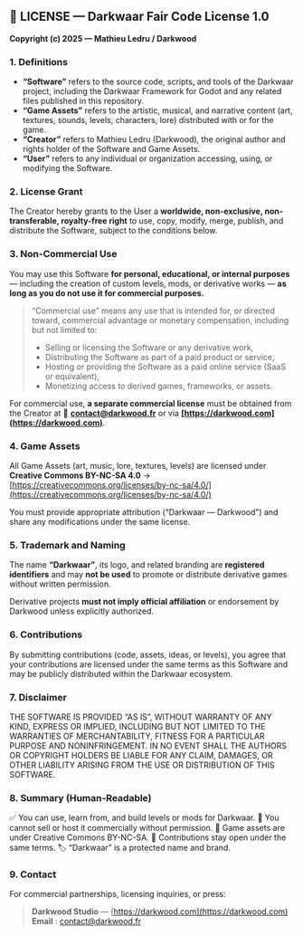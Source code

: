## 🧾 LICENSE — Darkwaar Fair Code License 1.0

**Copyright (c) 2025 — Mathieu Ledru / Darkwood**

### 1. Definitions

* **“Software”** refers to the source code, scripts, and tools of the Darkwaar project, including the Darkwaar Framework for Godot and any related files published in this repository.
* **“Game Assets”** refers to the artistic, musical, and narrative content (art, textures, sounds, levels, characters, lore) distributed with or for the game.
* **“Creator”** refers to Mathieu Ledru (Darkwood), the original author and rights holder of the Software and Game Assets.
* **“User”** refers to any individual or organization accessing, using, or modifying the Software.

### 2. License Grant

The Creator hereby grants to the User a **worldwide, non-exclusive, non-transferable, royalty-free right** to use, copy, modify, merge, publish, and distribute the Software, subject to the conditions below.

### 3. Non-Commercial Use

You may use this Software **for personal, educational, or internal purposes** — including the creation of custom levels, mods, or derivative works — **as long as you do not use it for commercial purposes.**

> “Commercial use” means any use that is intended for, or directed toward, commercial advantage or monetary compensation, including but not limited to:
>
> * Selling or licensing the Software or any derivative work,
> * Distributing the Software as part of a paid product or service,
> * Hosting or providing the Software as a paid online service (SaaS or equivalent),
> * Monetizing access to derived games, frameworks, or assets.

For commercial use, **a separate commercial license** must be obtained from the Creator at
📧 **[contact@darkwood.fr](mailto:contact@darkwood.fr)** or via **[https://darkwood.com](https://darkwood.com)**.

### 4. Game Assets

All Game Assets (art, music, lore, textures, levels) are licensed under
**Creative Commons BY-NC-SA 4.0**
→ [https://creativecommons.org/licenses/by-nc-sa/4.0/](https://creativecommons.org/licenses/by-nc-sa/4.0/)

You must provide appropriate attribution (“Darkwaar — Darkwood”) and share any modifications under the same license.

### 5. Trademark and Naming

The name **“Darkwaar”**, its logo, and related branding are **registered identifiers** and may **not be used** to promote or distribute derivative games without written permission.

Derivative projects **must not imply official affiliation** or endorsement by Darkwood unless explicitly authorized.

### 6. Contributions

By submitting contributions (code, assets, ideas, or levels), you agree that your contributions are licensed under the same terms as this Software and may be publicly distributed within the Darkwaar ecosystem.

### 7. Disclaimer

THE SOFTWARE IS PROVIDED “AS IS”, WITHOUT WARRANTY OF ANY KIND, EXPRESS OR IMPLIED, INCLUDING BUT NOT LIMITED TO THE WARRANTIES OF MERCHANTABILITY, FITNESS FOR A PARTICULAR PURPOSE AND NONINFRINGEMENT.
IN NO EVENT SHALL THE AUTHORS OR COPYRIGHT HOLDERS BE LIABLE FOR ANY CLAIM, DAMAGES, OR OTHER LIABILITY ARISING FROM THE USE OR DISTRIBUTION OF THIS SOFTWARE.

### 8. Summary (Human-Readable)

✅ You can use, learn from, and build levels or mods for Darkwaar.
🚫 You cannot sell or host it commercially without permission.
🎨 Game assets are under Creative Commons BY-NC-SA.
💬 Contributions stay open under the same terms.
🏷️ “Darkwaar” is a protected name and brand.

### 9. Contact

For commercial partnerships, licensing inquiries, or press:

> **Darkwood Studio** — [https://darkwood.com](https://darkwood.com)
> **Email** : [contact@darkwood.fr](mailto:contact@darkwood.fr)